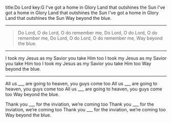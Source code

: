 title:Do Lord
key:G
I've got a home in Glory Land that outshines the Sun
I've got a home in Glory Land that outshines the Sun
I've got a home in Glory Land that outshines the Sun
Way beyond the blue.

---
>Do Lord, O do Lord, O do remember me, 
Do Lord, O do Lord, O do remember me, 
Do Lord, O do Lord, O do remember me, 
Way beyond the blue.

---

I took my Jesus as my Savior you take Him too
I took my Jesus as my Savior you take Him too
I took my Jesus as my Savior you take Him too
Way beyond the blue.

---

All us ___ are going to heaven, you guys come too
All us ___ are going to heaven, you guys come too
All us ___ are going to heaven, you guys come too
Way beyond the blue.

Thank you ___ for the inviation, we’re coming too
Thank you ___ for the inviation, we’re coming too
Thank you ___ for the inviation, we’re coming too
Way beyond the blue.
